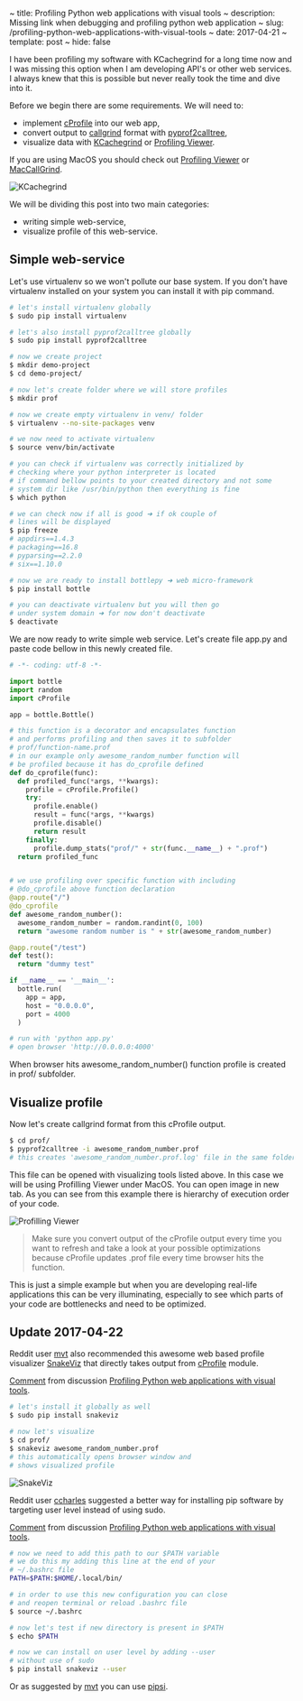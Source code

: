 ~ title: Profiling Python web applications with visual tools
~ description: Missing link when debugging and profiling python web application
~ slug: /profiling-python-web-applications-with-visual-tools
~ date: 2017-04-21
~ template: post
~ hide: false

I have been profiling my software with KCachegrind for a long time now and I was missing this option when I am developing API's or other web services. I always knew that this is possible but never really took the time and dive into it.

Before we begin there are some requirements. We will need to:

- implement [cProfile](https://docs.python.org/2/library/profile.html#module-cProfile) into our web app,
- convert output to [callgrind](http://valgrind.org/docs/manual/cl-manual.html) format with [pyprof2calltree](https://pypi.python.org/pypi/pyprof2calltree/),
- visualize data with [KCachegrind](http://kcachegrind.sourceforge.net/html/Home.html) or [Profiling Viewer](http://www.profilingviewer.com/).


If you are using MacOS you should check out [Profiling Viewer](http://www.profilingviewer.com/) or [MacCallGrind](http://www.maccallgrind.com/).

![KCachegrind](/assets/python-profiling/kcachegrind.png)

We will be dividing this post into two main categories:

- writing simple web-service,
- visualize profile of this web-service.

## Simple web-service

Let's use virtualenv so we won't pollute our base system. If you don't have virtualenv installed on your system you can install it with pip command.

```bash
# let's install virtualenv globally
$ sudo pip install virtualenv

# let's also install pyprof2calltree globally
$ sudo pip install pyprof2calltree

# now we create project
$ mkdir demo-project
$ cd demo-project/

# now let's create folder where we will store profiles
$ mkdir prof

# now we create empty virtualenv in venv/ folder
$ virtualenv --no-site-packages venv

# we now need to activate virtualenv
$ source venv/bin/activate

# you can check if virtualenv was correctly initialized by
# checking where your python interpreter is located
# if command bellow points to your created directory and not some
# system dir like /usr/bin/python then everything is fine
$ which python

# we can check now if all is good ➜ if ok couple of
# lines will be displayed
$ pip freeze
# appdirs==1.4.3
# packaging==16.8
# pyparsing==2.2.0
# six==1.10.0

# now we are ready to install bottlepy ➜ web micro-framework
$ pip install bottle

# you can deactivate virtualenv but you will then go
# under system domain ➜ for now don't deactivate
$ deactivate
```

We are now ready to write simple web service. Let's create file app.py and paste code bellow in this newly created file.

```python
# -*- coding: utf-8 -*-

import bottle
import random
import cProfile

app = bottle.Bottle()

# this function is a decorator and encapsulates function
# and performs profiling and then saves it to subfolder
# prof/function-name.prof
# in our example only awesome_random_number function will
# be profiled because it has do_cprofile defined
def do_cprofile(func):
  def profiled_func(*args, **kwargs):
    profile = cProfile.Profile()
    try:
      profile.enable()
      result = func(*args, **kwargs)
      profile.disable()
      return result
    finally:
      profile.dump_stats("prof/" + str(func.__name__) + ".prof")
  return profiled_func


# we use profiling over specific function with including
# @do_cprofile above function declaration
@app.route("/")
@do_cprofile
def awesome_random_number():
  awesome_random_number = random.randint(0, 100)
  return "awesome random number is " + str(awesome_random_number)

@app.route("/test")
def test():
  return "dummy test"

if __name__ == '__main__':
  bottle.run(
    app = app,
    host = "0.0.0.0",
    port = 4000
  )

# run with 'python app.py'
# open browser 'http://0.0.0.0:4000'
```

When browser hits awesome\_random\_number() function profile is created in prof/ subfolder.

## Visualize profile

Now let's create callgrind format from this cProfile output.

```bash
$ cd prof/
$ pyprof2calltree -i awesome_random_number.prof
# this creates 'awesome_random_number.prof.log' file in the same folder
```

This file can be opened with visualizing tools listed above. In this case we will be using Profilling Viewer under MacOS. You can open image in new tab. As you can see from this example there is hierarchy of execution order  of your code.

![Profilling Viewer](/assets/python-profiling/profiling-viewer.png)

> Make sure you  convert output of the cProfile output every time you want to refresh and take a look at your possible optimizations because cProfile updates .prof  file every time browser hits the function.

This is just a simple example but when you are developing real-life applications this can be very illuminating, especially to see which parts of your code are bottlenecks and need to be optimized.

## Update 2017-04-22

Reddit user [mvt](https://www.reddit.com/user/mvt) also recommended this awesome web based profile visualizer [SnakeViz](https://jiffyclub.github.io/snakeviz/) that directly takes output from [cProfile](https://docs.python.org/2/library/profile.html#module-cProfile) module.

<div class="reddit-embed" data-embed-media="www.redditmedia.com" data-embed-parent="false" data-embed-live="false" data-embed-uuid="583880c1-002e-41ed-a373-020a0ef2cff9" data-embed-created="2017-04-22T19:46:54.810Z"><a href="https://www.reddit.com/r/Python/comments/66v373/profiling_python_web_applications_with_visual/dgljhsb/">Comment</a> from discussion <a href="https://www.reddit.com/r/Python/comments/66v373/profiling_python_web_applications_with_visual/">Profiling Python web applications with visual tools</a>.</div><script async src="https://www.redditstatic.com/comment-embed.js"></script>

```bash
# let's install it globally as well
$ sudo pip install snakeviz

# now let's visualize
$ cd prof/
$ snakeviz awesome_random_number.prof
# this automatically opens browser window and
# shows visualized profile
```

![SnakeViz](/assets/python-profiling/snakeviz.png)

Reddit user [ccharles](https://www.reddit.com/user/ccharles) suggested a better way for installing pip software by targeting user level instead of using sudo.

<div class="reddit-embed" data-embed-media="www.redditmedia.com" data-embed-parent="false" data-embed-live="false" data-embed-uuid="f4f0459e-684d-441e-bebe-eb49b2f0a31d" data-embed-created="2017-04-22T19:46:10.874Z"><a href="https://www.reddit.com/r/Python/comments/66v373/profiling_python_web_applications_with_visual/dglpzkx/">Comment</a> from discussion <a href="https://www.reddit.com/r/Python/comments/66v373/profiling_python_web_applications_with_visual/">Profiling Python web applications with visual tools</a>.</div><script async src="https://www.redditstatic.com/comment-embed.js"></script>

```bash
# now we need to add this path to our $PATH variable
# we do this my adding this line at the end of your
# ~/.bashrc file
PATH=$PATH:$HOME/.local/bin/

# in order to use this new configuration you can close
# and reopen terminal or reload .bashrc file
$ source ~/.bashrc

# now let's test if new directory is present in $PATH
$ echo $PATH

# now we can install on user level by adding --user
# without use of sudo
$ pip install snakeviz --user
```

Or as suggested by [mvt](https://www.reddit.com/user/mvt) you can use [pipsi](https://github.com/mitsuhiko/pipsi).
